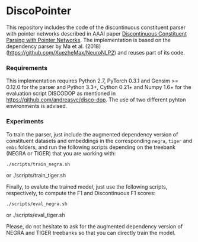 # DiscoPointer
This repository includes the code of the discontinuous constituent parser with pointer networks described in AAAI paper [Discontinuous Constituent Parsing with Pointer Networks](https://github.com/danifg/DiscoPointer). The implementation is based on the dependency parser by Ma et al. (2018) (https://github.com/XuezheMax/NeuroNLP2) and reuses part of its code.

### Requirements
This implementation requires Python 2.7, PyTorch 0.3.1 and Gensim >= 0.12.0 for the parser and Python 3.3+, Cython 0.21+ and Numpy 1.6+ for the evaluation script DISCODOP as mentioned in https://github.com/andreasvc/disco-dop. The use of two different pyhton environments is advised.
  

### Experiments
To train the parser, just include the augmented dependency version of constituent datasets and embeddings in the corresponding ``negra``, ``tiger`` and ``embs`` folders, and run the following scripts depending on the treebank (NEGRA or TIGER) that you are working with:

    ./scripts/train_negra.sh
or
    ./scripts/train_tiger.sh

Finally, to evalute the trained model, just use the following scripts, respectively, to compute the F1 and Discontinuous F1 scores:

    ./scripts/eval_negra.sh
or
    ./scripts/eval_tiger.sh

Please, do not hesitate to ask for the augmented dependency version of NEGRA and TIGER treebanks so that you can directly train the model.
